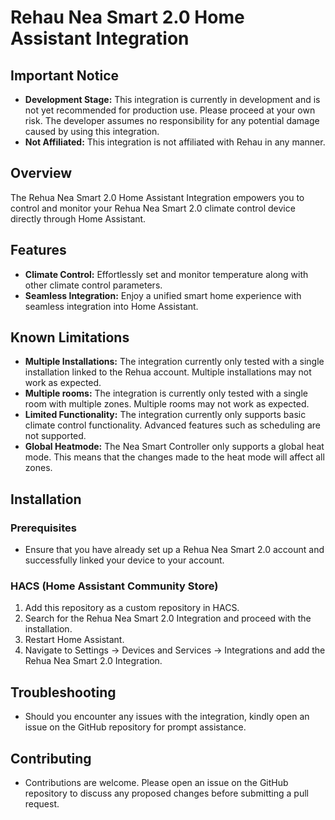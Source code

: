 # Rehau Nea Smart 2.0 Home Assistant Integration

## Important Notice
- **Development Stage:** This integration is currently in development and is not yet recommended for production use. Please proceed at your own risk. The developer assumes no responsibility for any potential damage caused by using this integration.
- **Not Affiliated:** This integration is not affiliated with Rehau in any manner.

## Overview

The Rehua Nea Smart 2.0 Home Assistant Integration empowers you to control and monitor your Rehua Nea Smart 2.0 climate control device directly through Home Assistant.

## Features

- **Climate Control:** Effortlessly set and monitor temperature along with other climate control parameters.
- **Seamless Integration:** Enjoy a unified smart home experience with seamless integration into Home Assistant.

## Known Limitations

- **Multiple Installations:** The integration currently only tested with a single installation linked to the Rehua account. Multiple installations may not work as expected.
- **Multiple rooms:** The integration is currently only tested with a single room with multiple zones. Multiple rooms may not work as expected.
- **Limited Functionality:** The integration currently only supports basic climate control functionality. Advanced features such as scheduling are not supported.
- **Global Heatmode:** The Nea Smart Controller only supports a global heat mode. This means that the changes made to the heat mode will affect all zones.

## Installation

### Prerequisites
- Ensure that you have already set up a Rehua Nea Smart 2.0 account and successfully linked your device to your account.

### HACS (Home Assistant Community Store)
1. Add this repository as a custom repository in HACS.
2. Search for the Rehua Nea Smart 2.0 Integration and proceed with the installation.
3. Restart Home Assistant.
4. Navigate to Settings -> Devices and Services -> Integrations and add the Rehua Nea Smart 2.0 Integration.

## Troubleshooting
- Should you encounter any issues with the integration, kindly open an issue on the GitHub repository for prompt assistance.

## Contributing
- Contributions are welcome. Please open an issue on the GitHub repository to discuss any proposed changes before submitting a pull request.
